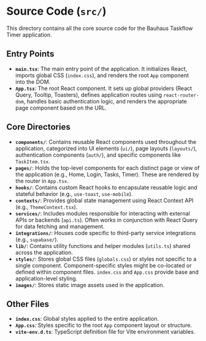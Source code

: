 # Source Code (`src/`)

This directory contains all the core source code for the Bauhaus Taskflow Timer application.

## Entry Points

-   **`main.tsx`**: The main entry point of the application. It initializes React, imports global CSS (`index.css`), and renders the root `App` component into the DOM.
-   **`App.tsx`**: The root React component. It sets up global providers (React Query, Tooltip, Toasters), defines application routes using `react-router-dom`, handles basic authentication logic, and renders the appropriate page component based on the URL.

## Core Directories

-   **`components/`**: Contains reusable React components used throughout the application, categorized into UI elements (`ui/`), page layouts (`layouts/`), authentication components (`auth/`), and specific components like `TaskItem.tsx`.
-   **`pages/`**: Holds the top-level components for each distinct page or view of the application (e.g., Home, Login, Tasks, Timer). These are rendered by the router in `App.tsx`.
-   **`hooks/`**: Contains custom React hooks to encapsulate reusable logic and stateful behavior (e.g., `use-toast`, `use-mobile`).
-   **`contexts/`**: Provides global state management using React Context API (e.g., `ThemeContext.tsx`).
-   **`services/`**: Includes modules responsible for interacting with external APIs or backends (`api.ts`). Often works in conjunction with React Query for data fetching and management.
-   **`integrations/`**: Houses code specific to third-party service integrations (e.g., `supabase/`).
-   **`lib/`**: Contains utility functions and helper modules (`utils.ts`) shared across the application.
-   **`styles/`**: Stores global CSS files (`globals.css`) or styles not specific to a single component. Component-specific styles might be co-located or defined within component files. `index.css` and `App.css` provide base and application-level styling.
-   **`images/`**: Stores static image assets used in the application.

## Other Files

-   **`index.css`**: Global styles applied to the entire application.
-   **`App.css`**: Styles specific to the root `App` component layout or structure.
-   **`vite-env.d.ts`**: TypeScript definition file for Vite environment variables. 